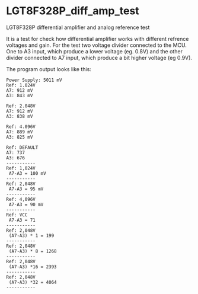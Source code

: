 # LGT8F328P_diff_amp_test
LGT8F328P differential amplifier and analog reference test

It is a test for check how differential amplifier works with different refrence voltages and gain.
For the test two voltage divider connected to the MCU. One to A3 input, which produce a lower voltage (eg. 0.8V) and the other divider connected to A7 input, which produce a bit higher voltage (eg 0.9V).


The program output looks like this:

```
Power Supply: 5011 mV
Ref: 1.024V
A7: 912 mV
A3: 843 mV

Ref: 2.048V
A7: 912 mV
A3: 838 mV

Ref: 4.096V
A7: 889 mV
A3: 825 mV 

Ref: DEFAULT
A7: 737
A3: 676
-----------
Ref: 1,024V 
 A7-A3 = 100 mV 
-----------
Ref: 2,048V 
 A7-A3 = 95 mV 
-----------
Ref: 4,096V 
 A7-A3 = 90 mV 
-----------
Ref: VCC 
 A7-A3 = 71
-----------
Ref: 2,048V 
 (A7-A3) * 1 = 199
-----------
Ref: 2,048V 
 (A7-A3) * 8 = 1268
-----------
Ref: 2,048V 
 (A7-A3) *16 = 2393
-----------
Ref: 2,048V 
 (A7-A3) *32 = 4064
-----------
```
